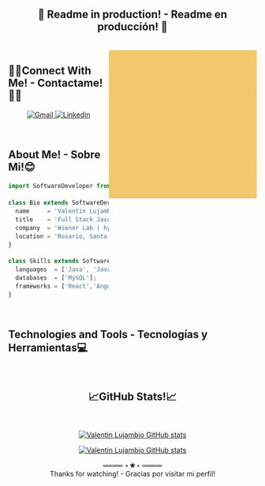 <div align="center">

## 🚧 Readme in production! - Readme en producción! 🚧
<br>
</div>

<!-- Header -->
<img src="Hi!.gif" alt="Valentin Lujambio"  width="300" height="300" align="right"/>

## 🤝🏻Connect With Me! - Contactame!🤝🏻
<!-- Social Links -->
<p align="center">
    <!-- Gmail -->
    <a href="mailto:valentin.lujambio@gmail.com" target="_blank"><img alt="Gmail"
            src="https://img.shields.io/badge/-Gmail-EA4335?style=flat-square&logo=Gmail&logoColor=white">
    </a>
    <!-- Linkedin -->
    <a href="https://www.linkedin.com/in/valentin-lujambio/" target="_blank"><img alt="Linkedin"
            src="https://img.shields.io/badge/-Linkedin-0A66C2?style=flat-square&logo=Linkedin&logoColor=white">
    </a>
</p>
<br>

## About Me! - Sobre Mi!😊
```js
import SoftwareDeveloper from 'valentin-lujambio';

class Bio extends SoftwareDeveloper {
  name     = 'Valentin Lujambio';
  title    = 'Full Stack Java Developer';
  company  = 'Wiener Lab | hybrid - Hibrido';
  location = 'Rosario, Santa Fe - Argentina';
}

class Skills extends SoftwareDeveloper {
  languages  = ['Java', 'JavaScript', 'PHP'];
  databases  = ['MySQL'];
  frameworks = ['React','Angular'];
}
```
<br>

## Technologies and Tools - Tecnologías y Herramientas💻
<br>

<!-- GitHub Stats -->
<div align="center">

## 📈GitHub Stats!📈
<br>

[![Valentin Lujambio GitHub stats](https://github-readme-stats.vercel.app/api?username=pachulujambio&show_icons=true&theme=merko)](https://github.com/pachulujambio)

[![Valentin Lujambio GitHub stats](https://github-readme-stats.vercel.app/api/top-langs/?username=pachulujambio&layout=compact&theme=merko)](https://github.com/pachulujambio)
</div>

<div align="center">
        ════ ⋆★⋆ ════
        <br>
        Thanks for watching! - Gracias por visitar mi perfil!
</div>



